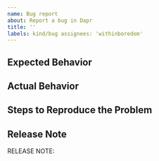 ```yaml
---
name: Bug report
about: Report a bug in Dapr 
title: ''
labels: kind/bug assignees: 'withinboredom'
---
```


## Expected Behavior

<!-- Briefly describe what you expect to happen -->

## Actual Behavior

<!-- Briefly describe what is actually happening -->

## Steps to Reproduce the Problem

<!-- How can a maintainer reproduce this issue (be detailed) -->

## Release Note

<!-- How should the fix for this issue be communicated in our release notes? It can be populated later. -->
<!-- Keep it as a single line. Examples: -->

<!-- RELEASE NOTE: **ADD** New feature in Dapr. -->
<!-- RELEASE NOTE: **FIX** Bug in runtime. -->
<!-- RELEASE NOTE: **UPDATE** Runtime dependency. -->

RELEASE NOTE:
